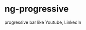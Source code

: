 # ng-progressive
progressive bar like Youtube, LinkedIn

<ing src="https://github.com/MohammedDeveloper/custom-scroll/blob/master/demo1.PNG" />
<ing src="https://github.com/MohammedDeveloper/custom-scroll/blob/master/demo2.PNG" />
